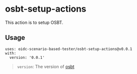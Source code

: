 # osbt-setup-actions
This action is to setup OSBT.

## Usage

```
uses: oidc-scenario-based-tester/osbt-setup-actions@v0.0.1
with:
  version: '0.0.1'
```
> `version`: The version of [osbt](https://github.com/oidc-scenario-based-tester/osbt)

